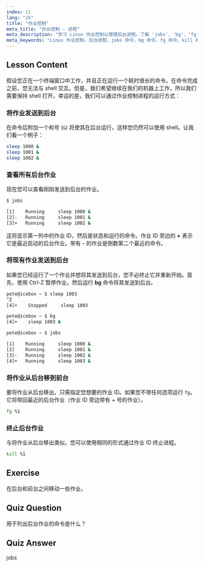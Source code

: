 ```yaml
---
index: 11
lang: "zh"
title: "作业控制"
meta_title: "作业控制 - 进程"
meta_description: "学习 Linux 作业控制以管理后台进程。了解 'jobs'、'bg'、'fg' 和 'kill' 命令，以高效使用 shell。开始您的 Linux 之旅！"
meta_keywords: "Linux 作业控制，后台进程，jobs 命令，bg 命令，fg 命令，kill 命令，Linux 教程，Linux 初学者"
---
```


## Lesson Content

假设您正在一个终端窗口中工作，并且正在运行一个耗时很长的命令。在命令完成之前，您无法与 shell 交互。但是，我们希望继续在我们的机器上工作，所以我们需要保持 shell 打开。幸运的是，我们可以通过作业控制进程的运行方式：

### 将作业发送到后台

在命令后附加一个和号 (`&`) 将使其在后台运行，这样您仍然可以使用 shell。让我们看一个例子：

```bash
sleep 1000 &
sleep 1001 &
sleep 1002 &
```

### 查看所有后台作业

现在您可以查看刚刚发送到后台的作业。

```bash
$ jobs

[1]    Running     sleep 1000 &
[2]-   Running     sleep 1001 &
[3]+   Running     sleep 1002 &
```

这将显示第一列中的作业 ID，然后是状态和运行的命令。作业 ID 旁边的 **+** 表示它是最近启动的后台作业。带有 **-** 的作业是倒数第二个最近的命令。

### 将现有作业发送到后台

如果您已经运行了一个作业并想将其发送到后台，您不必终止它并重新开始。首先，使用 Ctrl-Z 暂停作业，然后运行 **bg** 命令将其发送到后台。

```bash
pete@icebox ~ $ sleep 1003
^Z
[4]+    Stopped     sleep 1003

pete@icebox ~ $ bg
[4]+    sleep 1003 &

pete@icebox ~ $ jobs

[1]    Running     sleep 1000 &
[2]    Running     sleep 1001 &
[3]-   Running     sleep 1002 &
[4]+   Running     sleep 1003 &
```

### 将作业从后台移到前台

要将作业从后台移出，只需指定您想要的作业 ID。如果您不带任何选项运行 `fg`，它将带回最近的后台作业（作业 ID 旁边带有 + 号的作业）。

```bash
fg %1
```

### 终止后台作业

与将作业从后台移出类似，您可以使用相同的形式通过作业 ID 终止进程。

```bash
kill %1
```

## Exercise

在后台和前台之间移动一些作业。

## Quiz Question

用于列出后台作业的命令是什么？

## Quiz Answer

jobs
